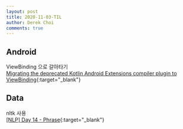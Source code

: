 ```yaml
---
layout: post
title: 2020-11-03-TIL
author: Derek Choi
comments: true
---
```


## Android
ViewBinding 으로 갈아타기  
[Migrating the deprecated Kotlin Android Extensions compiler plugin to ViewBinding](https://proandroiddev.com/migrating-the-deprecated-kotlin-android-extensions-compiler-plugin-to-viewbinding-d234c691dec7){:target="_blank"}

## Data
nltk 사용  
[\[NLP\] Day 14 - Phrase](https://leechamin.tistory.com/136){:target="_blank"}
